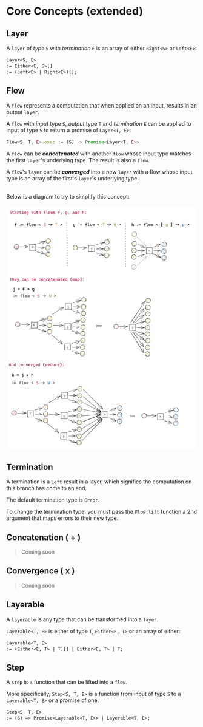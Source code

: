 # Core Concepts (extended)

## Layer

A `layer` of _type_ `S` with _termination_ `E` is an array of either `Right<S>` or `Left<E>`:

```
Layer<S, E>
:= Either<E, S>[]
:= (Left<E> | Right<E>)[];
```

## Flow

A `flow` represents a computation that when applied on an input, results in an output `layer`.

A `flow` with _input_ type `S`, _output_ type `T` and _termination_ `E` can be applied to input of type `S` to return a promise of `Layer<T, E>`:

```ts
Flow<S, T, E>.exec := (S) -> Promise<Layer<T, E>>
```

A `flow` can be **_concatenated_** with another `flow` whose input type matches the first `layer`'s underlying type. The result is also a `flow`.

A `flow`'s `layer` can be **_converged_** into a new `layer` with a flow whose input type is an array of the first's `layer`'s underlying type.

\
Below is a diagram to try to simplify this concept:
\
\
![Flow](../assets/diagram_v1.png)

## Termination

A termination is a `Left` result in a layer, which signifies the computation on this branch has come to an end.

The default termination type is `Error`.

To change the termination type, you must pass the `Flow.lift` function a 2nd argument that maps errors to their new type.

## Concatenation ( + )

> Coming soon

## Convergence ( x )

> Coming soon

## Layerable

A `layerable` is any type that can be transformed into a `layer`.

`Layerable<T, E>` is either of type `T`, `Either<E, T>` or an array of either:

```
Layerable<T, E>
:= (Either<E, T> | T)[] | Either<E, T> | T;
```

## Step

A `step` is a function that can be lifted into a `flow`.

More specifically, `Step<S, T, E>` is a function from input of type `S` to a `Layerable<T, E>` or a promise of one.

```
Step<S, T, E>
:= (S) => Promise<Layerable<T, E>> | Layerable<T, E>;

```
